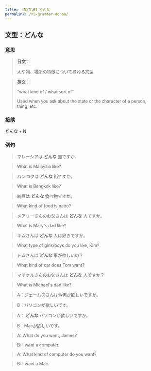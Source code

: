 ```yaml
---
title: 【N5文法】どんな
permalink: /n5-grammar-donna/
---
```


## 文型：どんな

### 意思

> **日文：**
> 
> 人や物、場所の特徴について尋ねる文型


> **英文：**
> 
> "what kind of / what sort of"
> 
> Used when you ask about the state or the character of a person, thing, etc.


### 接续

どんな + N

### 例句

> マレーシアは **どんな** 国ですか。

> What is Malaysia like?

> バンコクは **どんな** 街ですか。

> What is Bangkok like?

> 納豆は **どんな** 食べ物ですか。

> What kind of food is natto?

> メアリーさんのお父さんは **どんな** 人ですか。

> What is Mary's dad like?

> キムさんは **どんな** 人は好きですか。

> What type of girls/boys do you like, Kim?

> トムさんは **どんな** 車が欲しいの？

> What kind of car does Tom want?

> マイケルさんのお父さんは **どんな** 人ですか？

> What is Michael's dad like?

> A：ジェームスさんは今何が欲しいですか。

> B：パソコンが欲しいです。

> A： **どんな** パソコンが欲しいですか。

> B：Macが欲しいです。

> A: What do you want, James?

> B: I want a computer.

> A: What kind of computer do you want?

> B: I want a Mac.

